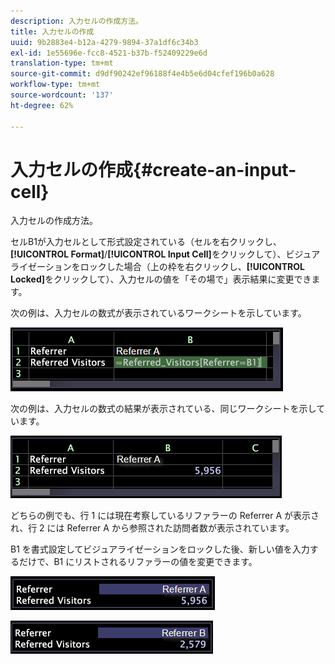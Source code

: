 ```yaml
---
description: 入力セルの作成方法。
title: 入力セルの作成
uuid: 9b2883e4-b12a-4279-9894-37a1df6c34b3
exl-id: 1e55696e-fcc8-4521-b37b-f52409229e6d
translation-type: tm+mt
source-git-commit: d9df90242ef96188f4e4b5e6d04cfef196b0a628
workflow-type: tm+mt
source-wordcount: '137'
ht-degree: 62%

---
```


# 入力セルの作成{#create-an-input-cell}

入力セルの作成方法。

セルB1が入力セルとして形式設定されている（セルを右クリックし、**[!UICONTROL Format]**/**[!UICONTROL Input Cell]**&#x200B;をクリックして）、ビジュアライゼーションをロックした場合（上の枠を右クリックし、**[!UICONTROL Locked]**&#x200B;をクリックして）、入力セルの値を「その場で」表示結果に変更できます。

次の例は、入力セルの数式が表示されているワークシートを示しています。

![](assets/vis_Worksheet_InputCell_formula.png)

次の例は、入力セルの数式の結果が表示されている、同じワークシートを示しています。

![](assets/vis_Worksheet_InputCell.png)

どちらの例でも、行 1 には現在考察しているリファラーの Referrer A が表示され、行 2 には Referrer A から参照された訪問者数が表示されています。

B1 を書式設定してビジュアライゼーションをロックした後、新しい値を入力するだけで、B1 にリストされるリファラーの値を変更できます。

![](assets/vis_Worksheet_InputCell_locked.png)

![](assets/vis_Worksheet_InputCell_locked_changed.png)
